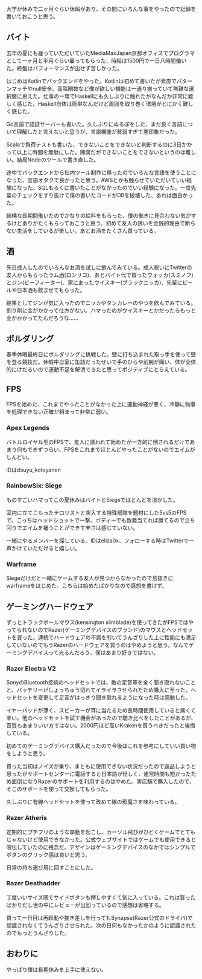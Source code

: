 大学が休みで二ヶ月ぐらい休暇があり、その間にいろんな事をやったので記録を書いておこうと思う。

## バイト

去年の夏にも雇っていただいていたMediaMaxJapan京都オフィスでプログラマとして一ヶ月と半月ぐらい雇ってもらった、時給は1500円で一日八時間働いた。終盤はパフォーマンスが出せず苦しかった。

はじめはKotlinでバックエンドをやった。Kotlinは初めて書いたが素直でパターンマッチやnull安全、高階関数など僕が欲しい機能は一通り揃っていて無難な選択肢に思えた。仕事の一環でHaskellにも久しぶりに触れたがなんだか非常に難しく感じた。Haskell自体は簡単なんだけど周囲を取り巻く環境がとにかく難しく感じた。

Go言語で認証サーバーも書いた。久しぶりにぬるぽをした、まだ良く言語について理解したと言えないと思うが、言語機能が貧弱すぎて悪印象だった。

Scalaで負荷テストも書いた、できないことをできないと判断するのに3日かかって以上に時間を無駄にした。陳腐だができないことをできないというのは難しい。結局Nodeのツールで書き直した。

途中でバックエンドから社内ツール制作に移ったのでいろんな言語を使うことになった、言語オタクで良かったと思う。AWSとかも触らせていただいていい経験になった。SQLもろくに書いたことがなかったのでいい経験になった。一度先輩のチェックをすり抜けて僕の書いたコードがDBを破壊した、あれは面白かった。

結構な長期間働いたのでかなりの給料をもらった、僕の働きに見合わない気がするけどありがたくもらっておこうと思う。初めて友人の誘いを金銭的理由で断らない生活をしているが楽しい。あとお酒をたくさん買っている。

## 酒

先日成人したのでいろんなお酒を試しに飲んでみている。成人祝いにTwitterの友人からもらったラム酒(ロンリコ)、あとバイト代で買ったウォッカ(スミノフ)とジン(ビーフィーター)、家にあったウイスキー(ブラックニッカ)、先輩にビールや日本酒も飲ませてもらった。

結果としてジンが気に入ったのでニッカやタンカレーのやつを飲んでみている。割り剤に金がかかって仕方がない。ハマったのがウイスキーとかだったらもっと金がかかってたんだろうな……

## ボルダリング

春季休暇最終日にボルダリングに挑戦した。壁に打ち込まれた取っ手を使って壁を登る競技だ。休暇中自室に缶詰だったせいで手のひらや前腕が痛い、体が全体的にけだるいので運動不足を解消できたと思ってポジティブにとらえている。

## FPS

FPSを始めた、これまでやったことがなかった上に運動神経が悪く、冷静に物事を処理できない正確が相まって非常に弱い。

### Apex Legends

バトルロイヤル型のFPSで、友人に誘われて始めたが一方的に倒されるだけであまり何もできずつらい、FPSをこれまでほとんどやったことがないのでエイムがしんどい。

IDはdouyu\_kotoyanen

### RainbowSix: Siege

ものすごいハマってこの夏休みはバイトとSiegeでほとんどを溶かした。

室内に立てこもったテロリストと突入する特殊部隊を題材にした5vs5のFPSで、こっちはヘッドショットで一撃、ボディーでも数発当てれば勝てるので立ち回りでエイムを補うことができて辛さは感じていない。

一緒にやるメンバーを探している、IDはeliza0x、フォローする時はTwitterで一声かけていただけると嬉しい。

### Warframe

Siegeだけだと一緒にゲームする友人が見つからなかったので息抜きにwarframeをはじめた。こちらは始めたばかりなので感想を書けず。

## ゲーミングハードウェア

ずっとトラックボールマウス(kensington slimblade)を使ってきたがFPSではやってられないのでRazer(ゲーミングデバイスのブランド)のマウスとヘッドセットを買った。連続でハードウェアの不調を引いてうんざりした上に性能にも満足していないのでもうRazerのハードウェアを買うのはやめようと思う。なんでゲーミングデバイスって光るんだろう、僕はあまり好きではない。


### Razer Electra V2

SonyのBluetooth接続のヘッドセットでは、敵の足音等を全く聞き取れないことと、バッテリーがしょっちゅう切れてイライラさせられたため購入に至った。ヘッドセットを変更して足音がはっきり聞き取れるようになった時は感動した。

イヤーパッドが薄く、スピーカーが耳に当たるため長時間使用していると痛くて辛い。他のヘッドセットを試す機会があったので聴き比べをしたことがあるが、音質もあまりいい方ではない。2000円ほど高いKrakenを買うべきだったと後悔している。

初めてのゲーミングデバイス購入だったので今後はこれを参考にしていい買い物をしようと思う。

買った当初はノイズが乗り、まともに使用できない状況だったので返品しようと思ったがサポートセンターに電話すると日本語が怪しく、運営時間も短かったため面倒になりRazerのサポートを利用するのはやめた。実店舗で購入したので、そこのサポートを使って交換してもらった。

久しぶりに有線ヘッドセットを使って改めて線の邪魔さを味わっている。

### Razer Atheris

定期的にプチフリのような挙動を起こし、カーソル飛びがひどくゲームでとてもじゃないけど使用できなかった。公式ウェブサイトではゲームでも使用できると喧伝していたのに残念だ。デザインはゲーミングデバイスのなかではシンプルでボタンのクリック感は良いと思う。

日常の持ち運び用に回すことにした。

### Razer Deathadder

丁度いいサイズ感でサイドボタンも押しやすくて気に入っている。これは買ったばかりだし世の中にレビューが出回っているので感想は省略する。

買って一日目は再起動や抜き差しを行ってもSynapse(Razer公式のドライバ)で認識されなくてうんざりさせられた。次の日何もなかったかのように認識されたのでもっとうんざりした。

## おわりに

やっぱり僕は長期休みを上手に使えない。
